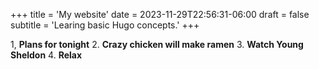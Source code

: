 +++
title = 'My website'
date = 2023-11-29T22:56:31-06:00
draft = false
subtitle = 'Learing basic Hugo concepts.'
+++


1, **Plans for tonight**
2. **Crazy chicken will make ramen**
3. **Watch Young Sheldon**
4. **Relax**
